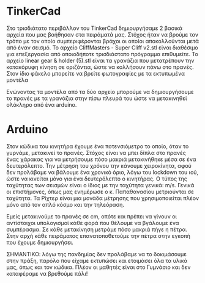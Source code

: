 # TinkerCad
Στο τρισδιάτατο περιβάλλον του TinkerCad δημιουργήσαμε 2 βασικά αρχεία που μας βοήθησαν στα πειράματά μας. Στόχος ήταν να βρούμε τον τρόπο με τον οποίο συμπεριφέρονται βράχοι οι οποίοι αποκολλούνται μετά από έναν σεισμό.
Το αρχείο CliffMasters - Super Cliff v2.stl είναι διαθέσιμο για επεξεργασία από οποιοδήποτε τρισδιάστατο πρόγραμμα επιθυμείτε.
Το αρχείο linear gear & holder (5).stl είναι τα γρανάζια που μετατρέπουν την κατακόρυφη κίνηση σε οριζόντια, ώστε να κολλήσουν πάνω στο πρανές.
Στον ίδιο φάκελο μπορείτε να βρείτε φωτογραφίες με τα εκτυπωμένα μοντέλα

Ενώνοντας τα μοντέλα από τα δύο αρχείο μπορούμε να δημιουργήσουμε το πρανές με τα γρανάζια στην πίσω πλευρά του ώστε να μετακινηθεί ολόκληρο από ένα arduino.

# Arduino
Στον κώδικα του κινητήρα έχουμε ένα ποτενσιόμετρο το οποίο, όταν το γυρνάμε, μετακινεί το πρανές. Στόχος είναι να μπει δίπλα στο πρανές ένας χάρακας για να μετρήσουμε πόσο μακριά μετακινήθηκε μέσα σε ένα δευτερόλεπτο. Την μέτρηση του χρόνου την κάνουμε χειροκίνητα, αφού δεν προλάβαμε να βάλουμε ένα χρονικό όριο, λόγω του lockdown του ιού, ώστε να κινείται μόνο για ένα δευτερόλεπτο ο κινητήρας. Ο τύπος της ταχύτητας των σεισμών είναι ο ίδιος με την ταχύτητα γενικά: m/s. Γενικά οι επιστήμονες, όπως μας ενημέρωσε ο κ. Παπαθανασίου μετριούνται σε ταχύτητα. Τα Ρίχτερ είναι μια μονάδα μέτρησης που χρησιμοποιείται πλέον μόνο από τον απλό κόσμο και την τηλεόραση.

Εμείς μετακινούμε το πρανές σε cm, οπότε και πρέπει να γίνουν οι αντίστοιχοι υπολογισμοί κάθε φορά που θέλουμε να βγάλουμε ένα συμπέρασμα. Σε κάθε μετακίνηση μετράμε πόσο μακριά πήγε η πέτρα. Στην αρχή κάθε πειράματος επανατοποθετούμε την πέτρα στην εγκοπή που έχουμε δημιουργήσει.

ΣΗΜΑΝΤΙΚΟ: λόγω της πανδημίας δεν προλάβαμε να το δοκιμάσουμε στην πράξη, παρόλο που είχαμε εκτυπώσει και ετοιμάσει όλα τα υλικά μας, όπως και τον κώδικα. Πλέον οι μαθητές είναι στο Γυμνάσιο και δεν καταφέραμε να βρεθούμε πάλι!
